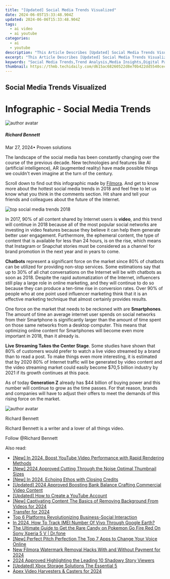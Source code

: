 ```yaml
---
title: "[Updated] Social Media Trends Visualized"
date: 2024-06-05T15:33:48.904Z
updated: 2024-06-06T15:33:48.904Z
tags:
  - ai video
  - ai youtube
categories:
  - ai
  - youtube
description: "This Article Describes [Updated] Social Media Trends Visualized"
excerpt: "This Article Describes [Updated] Social Media Trends Visualized"
keywords: "Social Media Trends,Trend Analysis,Media Insights,Digital Patterns,Content Evolution,User Engagement,Platform Shifts"
thumbnail: https://thmb.techidaily.com/d615ac68260522d8e70b422dd5540cece714bbc625d61d049281d91eac42f958.jpg
---
```


## Social Media Trends Visualized

# Infographic - Social Media Trends

![author avatar](https://images.wondershare.com/filmora/article-images/richard-bennett.jpg)

##### Richard Bennett

 Mar 27, 2024• Proven solutions

The landscape of the social media has been constantly changing over the course of the previous decade. New technologies and features like AI (artificial intelligence), AR (augmented reality) have made possible things we couldn't even imagine at the turn of the century.

Scroll down to find out this infographic made by [Filmora](https://tools.techidaily.com/wondershare/filmora/download/). And get to know more about the hottest social media trends in 2018 and feel free to let us know what you think in the comments section. Hit share and tell your friends and colleagues about the future of the Internet.

![top social media trends 2018](https://images.wondershare.com/filmora/article-images/top-social-media-trends-2018.jpg)

In 2017, 90% of all content shared by Internet users is **video**, and this trend will continue in 2018 because all of the most popular social networks are investing in video features because they believe it can help them generate better user engagement. Furthermore, the ephemeral content, the type of content that is available for less than 24 hours, is on the rise, which means that Instagram or Snapchat stories must be considered as a channel for brand promotion in the next year and in years to come.

**Chatbots** represent a significant force on the market since 80% of chatbots can be utilized for providing non-stop services. Some estimations say that up to 30% of all chat conversations on the Internet will be with chatbots as soon as 2018\. Despite the rapid automatization of the Internet, influencers still play a large role in online marketing, and they will continue to do so because they can produce a ten-time rise in conversion rates. Over 90% of people who at one point used influencer marketing think that it is an effective marketing technique that almost certainly provides results.

One force on the market that needs to be reckoned with are **Smartphones**. The amount of time an average internet user spends on social networks from their Smartphone is significantly larger than the amount of time spent on those same networks from a desktop computer. This means that optimizing online content for Smartphones will become even more important in 2018, than it already is.

**Live Streaming Takes the Center Stage**. Some studies have shown that 80% of customers would prefer to watch a live video streamed by a brand than to read a post. To make things even more interesting, it is estimated that by 2020 80% of Internet traffic will be generated by video content and the video streaming market could easily become $70,5 billion industry by 2021 if its growth continues at this pace.

As of today **Generation Z** already has $44 billion of buying power and this number will continue to grow as the time passes. For that reason, brands and companies will have to adjust their offers to meet the demands of this rising force on the market.

![author avatar](https://images.wondershare.com/filmora/article-images/richard-bennett.jpg)

Richard Bennett

Richard Bennett is a writer and a lover of all things video.

Follow @Richard Bennett

<span class="atpl-alsoreadstyle">Also read:</span>
<div><ul>
<li><a href="https://facebook-video-share.techidaily.com/new-in-2024-boost-youtube-video-performance-with-rapid-rendering-methods/"><u>[New] In 2024, Boost YouTube Video Performance with Rapid Rendering Methods</u></a></li>
<li><a href="https://facebook-video-share.techidaily.com/new-2024-approved-cutting-through-the-noise-optimal-thumbnail-sizes/"><u>[New] 2024 Approved  Cutting Through the Noise  Optimal Thumbnail Sizes</u></a></li>
<li><a href="https://facebook-video-share.techidaily.com/new-in-2024-echoing-ethos-with-closing-credits/"><u>[New] In 2024, Echoing Ethos with Closing Credits</u></a></li>
<li><a href="https://facebook-video-share.techidaily.com/updated-2024-approved-boosting-bank-balance-crafting-commercial-video-content/"><u>[Updated] 2024 Approved  Boosting Bank Balance  Crafting Commercial Video Content</u></a></li>
<li><a href="https://facebook-video-share.techidaily.com/updated-how-to-create-a-youtube-account/"><u>[Updated] How to Create a YouTube Account</u></a></li>
<li><a href="https://facebook-video-share.techidaily.com/new-captivating-content-the-basics-of-removing-background-from-videos-for-2024/"><u>[New] Captivating Content  The Basics of Removing Background From Videos for 2024</u></a></li>
<li><a href="https://facebook-video-share.techidaily.com/transfer-for-2024/"><u>Transfer for 2024</u></a></li>
<li><a href="https://extra-resources.techidaily.com/top-6-platforms-revolutionizing-business-social-interaction/"><u>Top 6 Platforms Revolutionizing Business-Social Interaction</u></a></li>
<li><a href="https://android-unlock.techidaily.com/in-2024-how-to-track-imei-number-of-vivo-through-google-earth-by-drfone-android/"><u>In 2024, How To Track IMEI Number Of Vivo Through Google Earth?</u></a></li>
<li><a href="https://android-pokemon-go.techidaily.com/the-ultimate-guide-to-get-the-rare-candy-on-pokemon-go-fire-red-on-sony-xperia-5-v-drfone-by-drfone-virtual-android/"><u>The Ultimate Guide to Get the Rare Candy on Pokemon Go Fire Red On Sony Xperia 5 V | Dr.fone</u></a></li>
<li><a href="https://on-screen-recording.techidaily.com/new-perfect-pitch-perfection-the-top-7-apps-to-change-your-voice-online/"><u>[New] Perfect Pitch Perfection  The Top 7 Apps to Change Your Voice Online</u></a></li>
<li><a href="https://video-creation-software.techidaily.com/new-filmora-watermark-removal-hacks-with-and-without-payment-for-2024/"><u>New Filmora Watermark Removal Hacks With and Without Payment for 2024</u></a></li>
<li><a href="https://instagram-videos.techidaily.com/2024-approved-highlighting-the-leading-10-shadowy-story-viewers/"><u>2024 Approved  Highlighting the Leading 10 Shadowy Story Viewers</u></a></li>
<li><a href="https://remote-screen-capture.techidaily.com/updated-xbox-storage-solutions-the-essential-5/"><u>[Updated] Xbox Storage Solutions  The Essential 5</u></a></li>
<li><a href="https://desktop-recording.techidaily.com/apex-video-harvesters-and-casters-for-2024/"><u>Apex Video Harvesters & Casters for 2024</u></a></li>
</ul></div>

<ins class="adsbygoogle"
      style="display:block"
      data-ad-client="ca-pub-7571918770474297"
      data-ad-slot="8358498916"
      data-ad-format="auto"
      data-full-width-responsive="true"></ins>